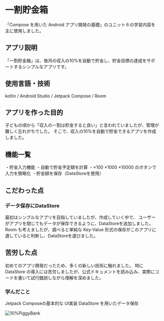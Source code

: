 # 一割貯金箱
「Compose を用いた Android アプリ開発の基礎」のユニット６の学習内容を主に使用しました。


## アプリ説明
「一割貯金箱」は、毎月の収入の10%を自動で貯金し、貯金目標の達成をサポートするシンプルなアプリです。


## 使用言語・技術
kotlin / Android Studio / Jetpack Compose / Room


## アプリを作った目的
子どもの頃から「収入の一割は貯金すると良い」と言われていましたが、管理が難しく忘れがちでした。
そこで、収入の10%を自動で貯金できるアプリを作成しました。


## 機能一覧
・貯金入力機能
・自動で貯金予定額を計算
・×100 ×1000 ×10000 のボタンで入力を簡略化
・貯金額を保存（DataStoreを使用）


## こだわった点
### **データ保存にDataStore**
最初はシンプルなアプリを目指していましたが、作成していく中で、
ユーザーがアプリを閉じてもデータが保存できるように、DataStoreを追加しました。
Room も考えましたが、調べると単純な Key-Value 形式の保存がこのアプリに適していると判断し、DataStoreを選びました。


## 苦労した点
初めてのアプリ開発だったため、多くの新しい技術に触れました。
特に DataStore の導入には苦労しましたが、公式ドキュメントを読み込み、実際にコードを書いて試行錯誤しながら理解を深めました。


### **学んだこと**
Jetpack Composeの基本的な UI実装
DataStore を用いたデータ保存


![10%PiggyBank](https://github.com/user-attachments/assets/daa4b65f-d83c-4b6b-ae61-f4fc27785ed1)

